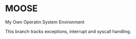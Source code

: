 MOOSE
=====

My Own Operatin System Environment

This branch tracks exceptions, interrupt and syscall handling.

